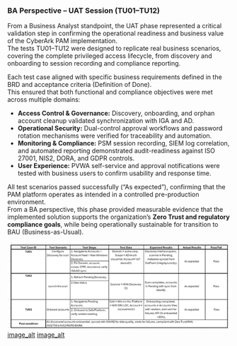 ### BA Perspective – UAT Session (TU01–TU12)

From a Business Analyst standpoint, the UAT phase represented a critical validation step in confirming the operational readiness and business value of the CyberArk PAM implementation.  
The tests TU01–TU12 were designed to replicate real business scenarios, covering the complete privileged access lifecycle, from discovery and onboarding to session recording and compliance reporting.

Each test case aligned with specific business requirements defined in the BRD and acceptance criteria (Definition of Done).  
This ensured that both functional and compliance objectives were met across multiple domains:

- **Access Control & Governance:** Discovery, onboarding, and orphan account cleanup validated synchronization with IGA and AD.  
- **Operational Security:** Dual-control approval workflows and password rotation mechanisms were verified for traceability and automation.  
- **Monitoring & Compliance:** PSM session recording, SIEM log correlation, and automated reporting demonstrated audit-readiness against ISO 27001, NIS2, DORA, and GDPR controls.  
- **User Experience:** PVWA self-service and approval notifications were tested with business users to confirm usability and response time.

All test scenarios passed successfully (“As expected”), confirming that the PAM platform operates as intended in a controlled pre-production environment.  
From a BA perspective, this phase provided measurable evidence that the implemented solution supports the organization’s **Zero Trust and regulatory compliance goals**, while being operationally sustainable for transition to BAU (Business-as-Usual).

![image_alt](https://github.com/Kristina-1991/CyberArk-Implementation-Portfolio/blob/a04aad5fd6471afaff7f49f2d7ba8ce35c3c3f92/99_Support-documents/diagrams/UAT%201.png?raw=true)
[image_alt]()
[image_alt]()
